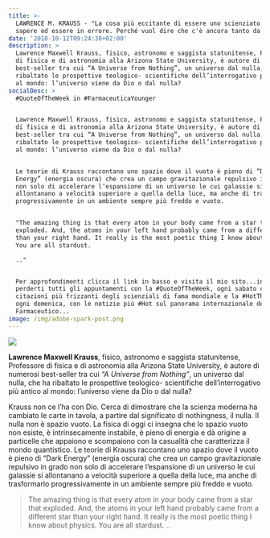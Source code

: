 ```yaml
---
title: >-
  LAWRENCE M. KRAUSS - "La cosa più eccitante di essere uno scienziato è non
  sapere ed essere in errore. Perché vuol dire che c'è ancora tanto da imparare"
date: '2018-10-12T09:24:38+02:00'
description: >
  Lawrence Maxwell Krauss, fisico, astronomo e saggista statunitense, Professore
  di fisica e di astronomia alla Arizona State University, è autore di numerosi
  best-seller tra cui “A Universe from Nothing”, un universo dal nulla, che ha
  ribaltato le prospettive teologico- scientifiche dell’interrogativo più antico
  al mondo: l’universo viene da Dio o dal nulla?
socialDesc: >
  #QuoteOfTheWeek in #FarmaceuticaYounger


  Lawrence Maxwell Krauss, fisico, astronomo e saggista statunitense, Professore
  di fisica e di astronomia alla Arizona State University, è autore di numerosi
  best-seller tra cui “A Universe from Nothing”, un universo dal nulla, che ha
  ribaltato le prospettive teologico- scientifiche dell’interrogativo più antico
  al mondo: l’universo viene da Dio o dal nulla?


  Le teorie di Krauss raccontano uno spazio dove il vuoto è pieno di “Dark
  Energy” (energia oscura) che crea un campo gravitazionale repulsivo in grado
  non solo di accelerare l’espansione di un universo le cui galassie si
  allontanano a velocità superiore a quella della luce, ma anche di trasformarlo
  progressivamente in un ambiente sempre più freddo e vuoto.


  "The amazing thing is that every atom in your body came from a star that
  exploded. And, the atoms in your left hand probably came from a different star
  than your right hand. It really is the most poetic thing I know about physics.
  You are all stardust.

  .."


  Per approfondimenti clicca il link in basso e visita il mio sito...inoltre non
  perderti tutti gli appuntamenti con la #QuoteOfTheWeek, ogni sabato con le
  citazioni più frizzanti degli scienziali di fama mondiale e la #HotThisWeek,
  ogni domenica, con le notizie più #Hot sul panorama internazionale del
  Farmaceutico...
image: /img/adobe-spark-post.png
---
```

![](/img/adobe-spark-post.png)

**Lawrence Maxwell Krauss**, fisico, astronomo e saggista statunitense, Professore di fisica e di astronomia alla Arizona State University, è autore di numerosi best-seller tra cui _“A Universe from Nothing”_, un universo dal nulla, che ha ribaltato le prospettive teologico- scientifiche dell’interrogativo più antico al mondo: l’universo viene da Dio o dal nulla?

Krauss non ce l’ha con Dio. Cerca di dimostrare che la scienza moderna ha cambiato le carte in tavola, a partire dal significato di nothingness, il nulla. Il nulla non è spazio vuoto. La fisica di oggi ci insegna che lo spazio vuoto non esiste, è intrinsecamente instabile, è pieno di energia e dà origine a particelle che appaiono e scompaiono con la casualità che caratterizza il mondo quantistico. Le teorie di Krauss raccontano uno spazio dove il vuoto è pieno di “Dark Energy” (energia oscura) che crea un campo gravitazionale repulsivo in grado non solo di accelerare l’espansione di un universo le cui galassie si allontanano a velocità superiore a quella della luce, ma anche di trasformarlo progressivamente in un ambiente sempre più freddo e vuoto.

> The amazing thing is that every atom in your body came from a star that exploded. And, the atoms in your left hand probably came from a different star than your right hand. It really is the most poetic thing I know about physics. You are all stardust...
